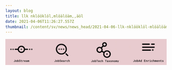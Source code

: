 ```yaml
---
layout: blog
title: llk nklööklöl,mlöälöäm,,äöl
date: 2021-04-06T11:26:27.557Z
thumbnail: /content/sv/news/news_head/2021-04-06-llk-nklööklöl-mlöälöäm-äöl/letterbox.jpg
---
```

![](letterbox.jpg)
